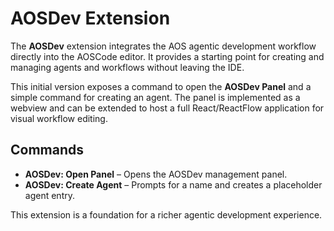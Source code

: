 # AOSDev Extension

The **AOSDev** extension integrates the AOS agentic development workflow directly into the AOSCode editor. It provides a starting point for creating and managing agents and workflows without leaving the IDE.

This initial version exposes a command to open the **AOSDev Panel** and a simple command for creating an agent. The panel is implemented as a webview and can be extended to host a full React/ReactFlow application for visual workflow editing.

## Commands

- **AOSDev: Open Panel** – Opens the AOSDev management panel.
- **AOSDev: Create Agent** – Prompts for a name and creates a placeholder agent entry.

This extension is a foundation for a richer agentic development experience.
